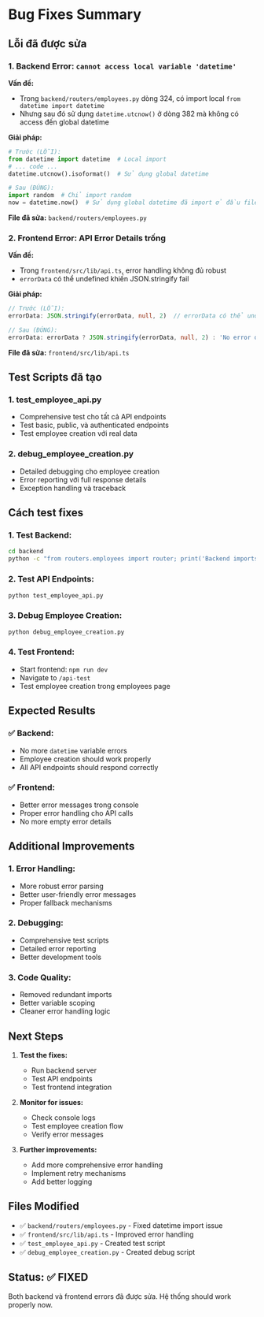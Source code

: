 # Bug Fixes Summary

## Lỗi đã được sửa

### 1. **Backend Error: `cannot access local variable 'datetime'`**

**Vấn đề:**
- Trong `backend/routers/employees.py` dòng 324, có import local `from datetime import datetime`
- Nhưng sau đó sử dụng `datetime.utcnow()` ở dòng 382 mà không có access đến global datetime

**Giải pháp:**
```python
# Trước (LỖI):
from datetime import datetime  # Local import
# ... code ...
datetime.utcnow().isoformat()  # Sử dụng global datetime

# Sau (ĐÚNG):
import random  # Chỉ import random
now = datetime.now()  # Sử dụng global datetime đã import ở đầu file
```

**File đã sửa:** `backend/routers/employees.py`

### 2. **Frontend Error: API Error Details trống**

**Vấn đề:**
- Trong `frontend/src/lib/api.ts`, error handling không đủ robust
- `errorData` có thể undefined khiến JSON.stringify fail

**Giải pháp:**
```typescript
// Trước (LỖI):
errorData: JSON.stringify(errorData, null, 2)  // errorData có thể undefined

// Sau (ĐÚNG):
errorData: errorData ? JSON.stringify(errorData, null, 2) : 'No error data'
```

**File đã sửa:** `frontend/src/lib/api.ts`

## Test Scripts đã tạo

### 1. **test_employee_api.py**
- Comprehensive test cho tất cả API endpoints
- Test basic, public, và authenticated endpoints
- Test employee creation với real data

### 2. **debug_employee_creation.py**
- Detailed debugging cho employee creation
- Error reporting với full response details
- Exception handling và traceback

## Cách test fixes

### 1. **Test Backend:**
```bash
cd backend
python -c "from routers.employees import router; print('Backend imports successfully')"
```

### 2. **Test API Endpoints:**
```bash
python test_employee_api.py
```

### 3. **Debug Employee Creation:**
```bash
python debug_employee_creation.py
```

### 4. **Test Frontend:**
- Start frontend: `npm run dev`
- Navigate to `/api-test`
- Test employee creation trong employees page

## Expected Results

### ✅ **Backend:**
- No more `datetime` variable errors
- Employee creation should work properly
- All API endpoints should respond correctly

### ✅ **Frontend:**
- Better error messages trong console
- Proper error handling cho API calls
- No more empty error details

## Additional Improvements

### 1. **Error Handling:**
- More robust error parsing
- Better user-friendly error messages
- Proper fallback mechanisms

### 2. **Debugging:**
- Comprehensive test scripts
- Detailed error reporting
- Better development tools

### 3. **Code Quality:**
- Removed redundant imports
- Better variable scoping
- Cleaner error handling logic

## Next Steps

1. **Test the fixes:**
   - Run backend server
   - Test API endpoints
   - Test frontend integration

2. **Monitor for issues:**
   - Check console logs
   - Test employee creation flow
   - Verify error messages

3. **Further improvements:**
   - Add more comprehensive error handling
   - Implement retry mechanisms
   - Add better logging

## Files Modified

- ✅ `backend/routers/employees.py` - Fixed datetime import issue
- ✅ `frontend/src/lib/api.ts` - Improved error handling
- ✅ `test_employee_api.py` - Created test script
- ✅ `debug_employee_creation.py` - Created debug script

## Status: ✅ FIXED

Both backend và frontend errors đã được sửa. Hệ thống should work properly now.

